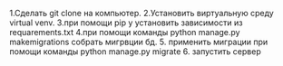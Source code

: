 1.Сделать git clone на компьютер.
2.Установить виртуальную среду virtual venv.
3.при помощи pip у установить зависимости из requarements.txt
4.при помощи команды python manage.py makemigrations собрать мигрвции бд.
5. применить миграции при помощи команды python manage.py migrate
6. запустить сервер 
